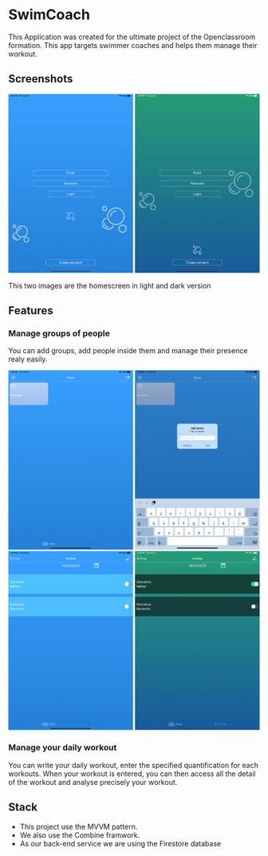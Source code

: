 # SwimCoach

This Application was created for the ultimate project of the Openclassroom formation.
This app targets swimmer coaches and helps them manage their workout.

## Screenshots

<img src="https://github.com/alexous95/SwimCoach/blob/master/ScreenShots/HomeScreenLight.png" width="250"> <img src="https://github.com/alexous95/SwimCoach/blob/master/ScreenShots/HomeScreendDark.png" width="250">

This two images are the homescreen in light and dark version

## Features

### Manage groups of people
You can add groups, add people inside them and manage their presence realy easily.

<img src="https://github.com/alexous95/SwimCoach/blob/master/ScreenShots/GroupScreen.png" width="250"> <img src="https://github.com/alexous95/SwimCoach/blob/master/ScreenShots/GroupLight.png" width="250"> <img src="https://github.com/alexous95/SwimCoach/blob/master/ScreenShots/SwimmersLight.png" width="250"> <img src="https://github.com/alexous95/SwimCoach/blob/master/ScreenShots/SwimmersDark.png" width="250">

### Manage your daily workout
You can write your daily workout, enter the specified quantification for each workouts.
When your workout is entered, you can then access all the detail of the workout and analyse precisely your workout.

## Stack

- This project use the MVVM pattern.
- We also use the Combine framwork.
- As our back-end service we are using the Firestore database
